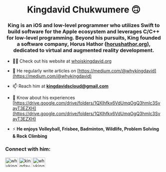 <h1 align="center">Kingdavid Chukwumere 🙃</h1>
<h3 align="center">King is an <strong>iOS and low-level programmer</strong> who utilizes Swift to build software for the Apple ecosystem and leverages C/C++ for low-level programming. Beyond his pursuits, King founded a software company, Horus Hathor (<a href="https://horushathor.org" target="_blank">horushathor.org</a>), dedicated to virtual and augmented reality development.</h3>

- 👨‍💻 Check out his website at [whoiskingdavid.org](whoiskingdavid.org)

- 📝 He regularly write articles on [https://medium.com/@whykingdavid](https://medium.com/@whykingdavid)

- 📫 Reach him at **kingdavidscloud@gmail.com**

- 📄 Know about his experiences [https://drive.google.com/drive/folders/1QXlhfkx6VdUmqOgQ3hmIc3SvayT3EZXH](https://drive.google.com/drive/folders/1QXlhfkx6VdUmqOgQ3hmIc3SvayT3EZXH)

- ⚡ **He enjoys Volleyball, Frisbee, Badminton, Wildlife, Problem Solving & Rock Climbing**

<h3 align="left">Connect with him:</h3>
<p align="left">
<a href="https://twitter.com/whykingdavid" target="blank"><img align="center" src="https://raw.githubusercontent.com/rahuldkjain/github-profile-readme-generator/master/src/images/icons/Social/twitter.svg" alt="whykingdavid" height="30" width="40" /></a>
<a href="https://linkedin.com/in/kingdavidchukwumere" target="blank"><img align="center" src="https://raw.githubusercontent.com/rahuldkjain/github-profile-readme-generator/master/src/images/icons/Social/linked-in-alt.svg" alt="kingdavid chukwumere" height="30" width="40" /></a>
<a href="https://instagram.com/whykingdavid" target="blank"><img align="center" src="https://raw.githubusercontent.com/rahuldkjain/github-profile-readme-generator/master/src/images/icons/Social/instagram.svg" alt="whykingdavid" height="30" width="40" /></a>
</p>
